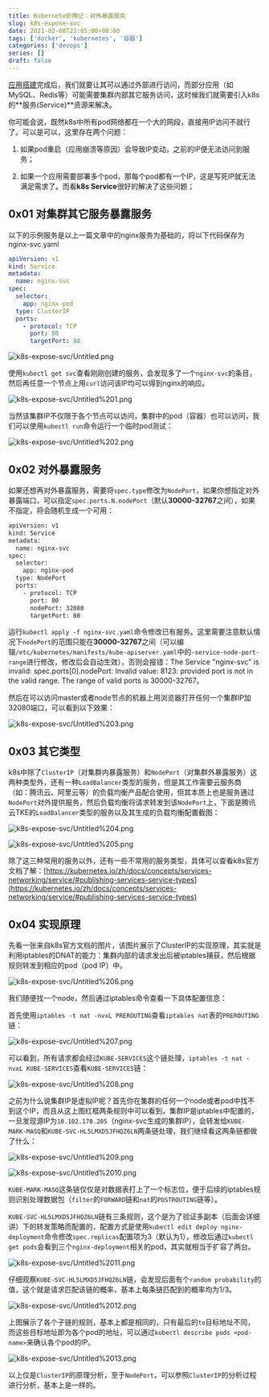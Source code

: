 ```yaml
---
title: Kubernete折腾记：对外暴露服务
slug: k8s-expose-svc
date: 2021-02-08T22:05:00+08:00
tags: ['docker', 'kubernetes', '容器']
categories: ['devops']
series: []
draft: false
---
```


[应用搭建](https://mp.weixin.qq.com/s/ODqSn7wB8hLq3Y8ZlOPSjw)完成后，我们就要让其可以通过外部进行访问，而部分应用（如MySQL、Redis等）可能需要集群内部其它服务访问，这时候我们就需要引入k8s的**服务(Service)**资源来解决。

你可能会说，既然k8s中所有pod网络都在一个大的网段，直接用IP访问不就行了。可以是可以，这里存在两个问题：

1. 如果pod重启（应用崩溃等原因）会导致IP变动，之前的IP便无法访问到服务；

2. 如果一个应用需要部署多个pod，那每个pod都有一个IP，这是写死IP就无法满足需求了。而看**k8s Service**很好的解决了这些问题；

## 0x01 对集群其它服务暴露服务

以下的示例服务是以上一篇文章中的nginx服务为基础的，将以下代码保存为nginx-svc.yaml

```yaml
apiVersion: v1
kind: Service
metadata:
  name: nginx-svc
spec:
  selector:
    app: nginx-pod
  type: ClusterIP
  ports:
    - protocol: TCP
      port: 80
      targetPort: 80
```

![k8s-expose-svc/Untitled.png](k8s-expose-svc/Untitled.png)

使用`kubectl get svc`查看刚刚创建的服务，会发现多了一个`nginx-svc`的条目，然后再任意一个节点上用`curl`访问该IP均可以得到nginx的响应。

![k8s-expose-svc/Untitled%201.png](k8s-expose-svc/Untitled%201.png)

当然该集群IP不仅限于各个节点可以访问，集群中的pod（容器）也可以访问，我们可以使用`kubectl run`命令运行一个临时pod测试：

![k8s-expose-svc/Untitled%202.png](k8s-expose-svc/Untitled%202.png)

## 0x02 对外暴露服务

如果还想再对外暴露服务，需要将`spec.type`修改为`NodePort`，如果你想指定对外暴露端口，可以指定`spec.ports.N.nodePort`（默认**30000-32767**之间），如果不指定，将会随机生成一个可用：

```bash
apiVersion: v1
kind: Service
metadata:
  name: nginx-svc
spec:
  selector:
    app: nginx-pod
  type: NodePort
  ports:
    - protocol: TCP
      port: 80
      nodePort: 32080
      targetPort: 80
```

运行`kubectl apply -f nginx-svc.yaml`命令修改已有服务。这里需要注意默认情况下`nodePort`的范围只能在**30000-32767**之间（可以编辑`/etc/kubernetes/manifests/kube-apiserver.yaml`中的`-service-node-port-range`进行修改，修改后会自动生效），否则会报错：The Service "nginx-svc" is invalid: spec.ports[0].nodePort: Invalid value: 8123: provided port is not in the valid range. The range of valid ports is 30000-32767。

然后在可以访问master或者node节点的机器上用浏览器打开任何一个集群IP加32080端口，可以看到以下效果：

![k8s-expose-svc/Untitled%203.png](k8s-expose-svc/Untitled%203.png)

## 0x03 其它类型

k8s中除了`ClusterIP`（对集群内暴露服务）和`NodePort`（对集群外暴露服务）这两种类型外，还有一种`LoadBalancer`类型的服务，但是其工作需要云服务商（如：腾讯云、阿里云等）的负载均衡产品配合使用，但其本质上也是服务通过`NodePort`对外提供服务，然后负载均衡将请求转发到该`NodePort`上，下面是腾讯云TKE的`LoadBalancer`类型的服务以及其生成的负载均衡配置截图：

![k8s-expose-svc/Untitled%204.png](k8s-expose-svc/Untitled%204.png)

![k8s-expose-svc/Untitled%205.png](k8s-expose-svc/Untitled%205.png)

除了这三种常用的服务以外，还有一些不常用的服务类型，具体可以查看k8s官方文档了解：[https://kubernetes.io/zh/docs/concepts/services-networking/service/#publishing-services-service-types](https://kubernetes.io/zh/docs/concepts/services-networking/service/#publishing-services-service-types)

## 0x04 实现原理

先看一张来自k8s官方文档的图片，该图片展示了ClusterIP的实现原理，其实就是利用iptables的DNAT的能力：集群内部的请求发出后被iptables捕获，然后根据规则转发到相应的pod（pod IP）中。

![k8s-expose-svc/Untitled%206.png](k8s-expose-svc/Untitled%206.png)

我们随便找一个node，然后通过iptables命令查看一下具体配置信息：

首先使用`iptables -t nat -nvxL PREROUTING`查看`iptables nat`表的`PREROUTING`链：

![k8s-expose-svc/Untitled%207.png](k8s-expose-svc/Untitled%207.png)

可以看到，所有请求都会经过`KUBE-SERVICES`这个链处理，`iptables -t nat -nvxL KUBE-SERVICES`查看`KUBE-SERVICES`链：

![k8s-expose-svc/Untitled%208.png](k8s-expose-svc/Untitled%208.png)

之前为什么说集群IP是虚拟IP呢？首先你在集群的任何一个node或者pod中找不到这个IP，而且从这上图红框两条规则中可以看到，集群IP是iptables中配置的，一旦发现源IP为`10.102.170.205`（nginx-svc生成的集群IP），会转发给`KUBE-MARK-MASQ`和`KUBE-SVC-HL5LMXD5JFHQZ6LN`两条链处理，我们继续看这两条链都做了什么：

![k8s-expose-svc/Untitled%209.png](k8s-expose-svc/Untitled%209.png)

![k8s-expose-svc/Untitled%2010.png](k8s-expose-svc/Untitled%2010.png)

`KUBE-MARK-MASQ`这条链仅仅是对数据表打上了一个标志位，便于后续的iptables规则识别处理数据包（`filter`的`FORWARD`链和`nat`的`POSTROUTING`链等）。

`KUBE-SVC-HL5LMXD5JFHQZ6LN`链有三条规则，这个是为了验证多副本（后面会详细讲）下的转发策略而配置的，配置方式是使用`kubectl edit deploy nginx-deployment`命令修改`spec.replicas`配置项为3（默认为1），修改后通过`kubectl get pods`会看到三个`nginx-deployment`相关的pod，其实就相当于扩容了两台。

![k8s-expose-svc/Untitled%2011.png](k8s-expose-svc/Untitled%2011.png)

仔细观察`KUBE-SVC-HL5LMXD5JFHQZ6LN`链，会发现后面有个`random probability`的值，这个就是请求匹配该链的概率，基本上每条链匹配到的概率均为1/3。

![k8s-expose-svc/Untitled%2012.png](k8s-expose-svc/Untitled%2012.png)

上图展示了各个子链的规则，基本上都是相同的，只有最后的`to`目标地址不同，而这些目标地址即为各个pod的地址，可以通过`kubectl describe pods <pod-name>`来确认各个pod的IP。

![k8s-expose-svc/Untitled%2013.png](k8s-expose-svc/Untitled%2013.png)

以上仅是`ClusterIP`的原理分析，至于`NodePort`，可以参照`ClusterIP`的分析过程进行分析，基本上是一样的。
